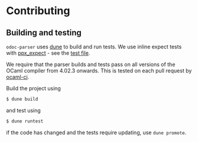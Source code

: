 # Contributing

## Building and testing

`odoc-parser` uses [dune](https://dune.build/) to build and run tests. We use
inline expect tests with [ppx_expect](https://github.com/janestreet/ppx_expect) -
see the [test file](test/test.ml).

We require that the parser builds and tests pass on all versions of the OCaml
compiler from 4.02.3 onwards. This is tested on each pull request by
[ocaml-ci](https://github.com/ocurrent/ocaml-ci).

Build the project using

```sh
$ dune build
```

and test using

```sh
$ dune runtest
```

if the code has changed and the tests require updating, use `dune promote`.

